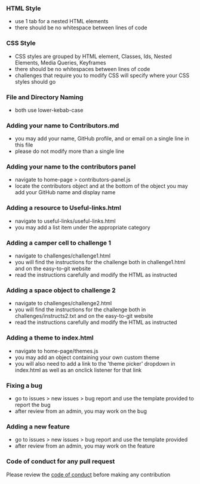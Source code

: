 ### HTML Style
- use 1 tab for a nested HTML elements
- there should be no whitespace between lines of code
### CSS Style
- CSS styles are grouped by HTML element, Classes, Ids, Nested Elements, Media Queries, Keyframes
- there should be no whitespaces between lines of code
- challenges that require you to modify CSS will specify where your CSS styles should go
### File and Directory Naming
- both use lower-kebab-case
### Adding your name to Contributors.md
- you may add your name, GitHub profile, and or email on a single line in this file
- please do not modify more than a single line
### Adding your name to the contributors panel
- navigate to home-page > contributors-panel.js
- locate the contributors object and at the bottom of the object you may add your GitHub name and display name
### Adding a resource to Useful-links.html
- navigate to useful-links/useful-links.html
- you may add a list item under the appropriate category
### Adding a camper cell to challenge 1
- navigate to challenges/challenge1.html
- you will find the instructions for the challenge both in challenge1.html and on the easy-to-git website
- read the instructions carefully and modify the HTML as instructed
### Adding a space object to challenge 2
- navigate to challenges/challenge2.html
- you will find the instructions for the challenge both in challenges/instructs2.txt and on the easy-to-git website
- read the instructions carefully and modify the HTML as instructed
### Adding a theme to index.html
- navigate to home-page/themes.js
- you may add an object containing your own custom theme
- you will also need to add a link to the 'theme picker' dropdown in index.html as well as an onclick listener for that link
### Fixing a bug
- go to issues > new issues > bug report and use the template provided to report the bug
- after review from an admin, you may work on the bug
### Adding a new feature
- go to issues > new issues > bug report and use the template provided
- after review from an admin, you may work on the feature
### Code of conduct for any pull request
Please review the <a href='./CODE_OF_CONDUCT.md'>code of conduct</a> before making any contribution
